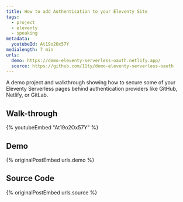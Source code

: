 ```yaml
---
title: How to add Authentication to your Eleventy Site
tags:
  - project
  - eleventy
  - speaking
metadata:
  youtubeId: At19o2Ox57Y
medialength: 7 min
urls:
  demo: https://demo-eleventy-serverless-oauth.netlify.app/
  source: https://github.com/11ty/demo-eleventy-serverless-oauth
---
```

A demo project and walkthrough showing how to secure some of your Eleventy Serverless pages behind authentication providers like GitHub, Netlify, or GitLab.

## Walk-through
{% youtubeEmbed "At19o2Ox57Y" %}

## Demo
{% originalPostEmbed urls.demo %}

## Source Code
{% originalPostEmbed urls.source %}